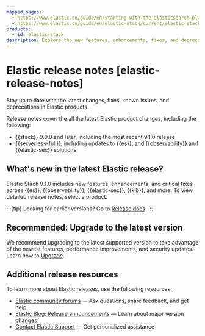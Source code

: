 ```yaml
---
mapped_pages:
  - https://www.elastic.co/guide/en/starting-with-the-elasticsearch-platform-and-its-solutions/current/new.html
  - https://www.elastic.co/guide/en/elastic-stack/current/elastic-stack-breaking-changes.html
products:
  - id: elastic-stack
description: Explore the new features, enhancements, fixes, and deprecations for Elastic Stack 9.0+ (latest 9.1.0), Elastic Cloud Serverless, and...
---
```


# Elastic release notes [elastic-release-notes]

Stay up to date with the latest changes, fixes, known issues, and deprecations in Elastic products. 

Release notes cover the all the latest Elastic product changes, including the following:
* {{stack}} 9.0.0 and later, including the most recent 9.1.0 release
* {{serverless-full}}, including updates to {{es}}, and {{observability}} and {{elastic-sec}} solutions

## What's new in the latest Elastic release?

Elastic Stack 9.1.0 includes new features, enhancements, and critical fixes across {{es}}, {{observability}}, {{elastic-sec}}, {{kib}}, and more. To view detailed release notes, select a product.

:::{tip}
Looking for earlier versions? Go to [Release docs](https://www.elastic.co/guide/en/starting-with-the-elasticsearch-platform-and-its-solutions/8.19/new.html).
:::

## Recommended: Upgrade to the latest version

We recommend upgrading to the latest supported version to take advantage of the newest features, performance improvements, and security updates. Learn how to [Upgrade](/deploy-manage/upgrade.md).

## Additional release resources

To learn more about Elastic releases, use the following resources:
* [Elastic community forums](https://discuss.elastic.co/) — Ask questions, share feedback, and get help
* [Elastic Blog: Release announcements](https://www.elastic.co/blog/category/releases) — Learn about major version changes
* [Contact Elastic Support](https://www.elastic.co/support) — Get personalized assistance
